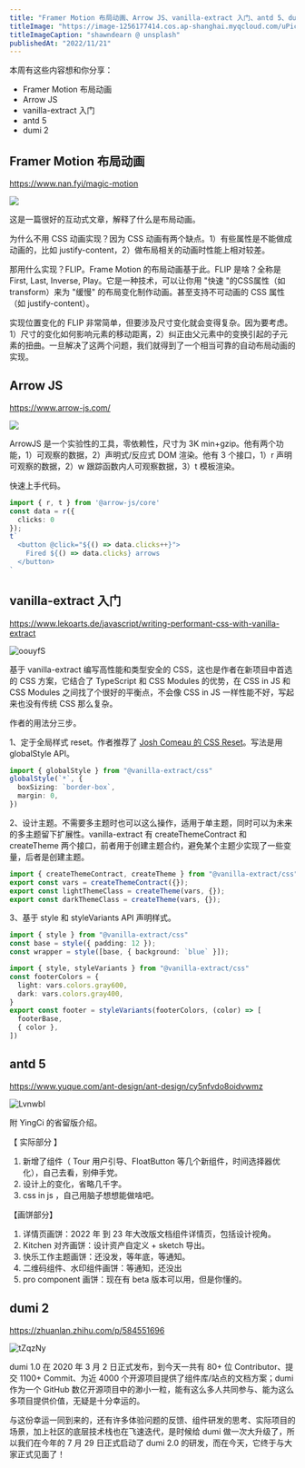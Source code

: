 ```yaml
---
title: "Framer Motion 布局动画、Arrow JS、vanilla-extract 入门、antd 5、dumi 2"
titleImage: "https://image-1256177414.cos.ap-shanghai.myqcloud.com/uPic/shawn-dearn-sgY1DaqB8AU-unsplash.jpg"
titleImageCaption: "shawndearn @ unsplash"
publishedAt: "2022/11/21"
---
```


本周有这些内容想和你分享：

- Framer Motion 布局动画
- Arrow JS
- vanilla-extract 入门
- antd 5
- dumi 2

## Framer Motion 布局动画
https://www.nan.fyi/magic-motion

![](https://image-1256177414.cos.ap-shanghai.myqcloud.com/picgo/20221118232813.png)

这是一篇很好的互动式文章，解释了什么是布局动画。

为什么不用 CSS 动画实现？因为 CSS 动画有两个缺点。1）有些属性是不能做成动画的，比如 justify-content，2）做布局相关的动画时性能上相对较差。

那用什么实现？FLIP。Frame Motion 的布局动画基于此。FLIP 是啥？全称是 First, Last, Inverse, Play。它是一种技术，可以让你用 "快速 "的CSS属性（如transform）来为 "缓慢" 的布局变化制作动画。甚至支持不可动画的 CSS 属性（如 justify-content）。

实现位置变化的 FLIP 非常简单，但要涉及尺寸变化就会变得复杂。因为要考虑。1）尺寸的变化如何影响元素的移动距离，2）纠正由父元素中的变换引起的子元素的扭曲。一旦解决了这两个问题，我们就得到了一个相当可靠的自动布局动画的实现。

## Arrow JS
https://www.arrow-js.com/

![](https://image-1256177414.cos.ap-shanghai.myqcloud.com/picgo/20221119164127.png)

ArrowJS 是一个实验性的工具，零依赖性，尺寸为 3K min+gzip。他有两个功能，1）可观察的数据，2）声明式/反应式 DOM 渲染。他有 3 个接口，1）r 声明可观察的数据，2）w 跟踪函数内人可观察数据，3）t 模板渲染。

快速上手代码。

```ts
import { r, t } from '@arrow-js/core'
const data = r({
  clicks: 0
});
t`
  <button @click="${() => data.clicks++}">
    Fired ${() => data.clicks} arrows
  </button>
`
```

## vanilla-extract 入门
https://www.lekoarts.de/javascript/writing-performant-css-with-vanilla-extract

![oouyfS](https://image-1256177414.cos.ap-shanghai.myqcloud.com/uPic/oouyfS.png)

基于 vanilla-extract 编写高性能和类型安全的 CSS，这也是作者在新项目中首选的 CSS 方案，它结合了 TypeScript 和 CSS Modules 的优势，在 CSS in JS 和 CSS Modules 之间找了个很好的平衡点，不会像 CSS in JS 一样性能不好，写起来也没有传统 CSS 那么复杂。

作者的用法分三步。

1、定于全局样式 reset。作者推荐了 [Josh Comeau 的 CSS Reset](https://www.joshwcomeau.com/css/custom-css-reset/)。写法是用 globalStyle API。

```ts
import { globalStyle } from "@vanilla-extract/css"
globalStyle(`*`, {
  boxSizing: `border-box`,
  margin: 0,
})
```

2、设计主题。不需要多主题时也可以这么操作，适用于单主题，同时可以为未来的多主题留下扩展性。vanilla-extract 有 createThemeContract 和 createTheme 两个接口，前者用于创建主题合约，避免某个主题少实现了一些变量，后者是创建主题。

```ts
import { createThemeContract, createTheme } from "@vanilla-extract/css";
export const vars = createThemeContract({});
export const lightThemeClass = createTheme(vars, {});
export const darkThemeClass = createTheme(vars, {});
```

3、基于 style 和 styleVariants API 声明样式。

```ts
import { style } from "@vanilla-extract/css"
const base = style({ padding: 12 });
const wrapper = style([base, { background: `blue` }]);
```

```ts
import { style, styleVariants } from "@vanilla-extract/css"
const footerColors = {
  light: vars.colors.gray600,
  dark: vars.colors.gray400,
}
export const footer = styleVariants(footerColors, (color) => [
  footerBase,
  { color },
])
```

## antd 5
https://www.yuque.com/ant-design/ant-design/cy5nfvdo8oidvwmz

![LvnwbI](https://image-1256177414.cos.ap-shanghai.myqcloud.com/uPic/LvnwbI.png)

附 YingCi 的省留版介绍。

【 实际部分 】

1. 新增了组件（ Tour 用户引导、FloatButton 等几个新组件，时间选择器优化），自己去看，别伸手党。
2. 设计上的变化，省略几千字。
3. css in js ，自己用脑子想想能做啥吧。

【画饼部分】

1. 详情页画饼：2022 年 到 23 年大改版文档组件详情页，包括设计视角。
2. Kitchen 对齐画饼：设计资产自定义 + sketch 导出。
3. 快乐工作主题画饼：还没发，等年底，等通知。
4. 二维码组件、水印组件画饼：等通知，还没出
5. pro component 画饼：现在有 beta 版本可以用，但是你懂的。

## dumi 2
https://zhuanlan.zhihu.com/p/584551696

![tZqzNy](https://image-1256177414.cos.ap-shanghai.myqcloud.com/uPic/tZqzNy.jpg)

dumi 1.0 在 2020 年 3 月 2 日正式发布，到今天一共有 80+ 位 Contributor、提交 1100+ Commit、为近 4000 个开源项目提供了组件库/站点的文档方案；dumi 作为一个 GitHub 数亿开源项目中的渺小一粒，能有这么多人共同参与、能为这么多项目提供价值，无疑是十分幸运的。

与这份幸运一同到来的，还有许多体验问题的反馈、组件研发的思考、实际项目的场景，加上社区的底层技术栈也在飞速迭代，是时候给 dumi 做一次大升级了，所以我们在今年的 7 月 29 日正式启动了 dumi 2.0 的研发，而在今天，它终于与大家正式见面了！

